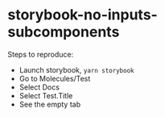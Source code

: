 # storybook-no-inputs-subcomponents

Steps to reproduce:

 - Launch storybook, `yarn storybook`
 - Go to Molecules/Test
 - Select Docs
 - Select Test.Title
 - See the empty tab
